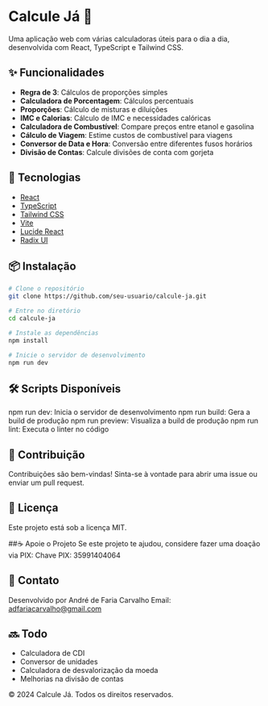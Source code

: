 # Calcule Já 🧮

Uma aplicação web com várias calculadoras úteis para o dia a dia, desenvolvida com React, TypeScript e Tailwind CSS.

## ✨ Funcionalidades

- **Regra de 3**: Cálculos de proporções simples
- **Calculadora de Porcentagem**: Cálculos percentuais 
- **Proporções**: Cálculo de misturas e diluições
- **IMC e Calorias**: Cálculo de IMC e necessidades calóricas
- **Calculadora de Combustível**: Compare preços entre etanol e gasolina
- **Cálculo de Viagem**: Estime custos de combustível para viagens
- **Conversor de Data e Hora**: Conversão entre diferentes fusos horários
- **Divisão de Contas**: Calcule divisões de conta com gorjeta

## 🚀 Tecnologias

- [React](https://reactjs.org/)
- [TypeScript](https://www.typescriptlang.org/)
- [Tailwind CSS](https://tailwindcss.com/)
- [Vite](https://vitejs.dev/)
- [Lucide React](https://lucide.dev/)
- [Radix UI](https://www.radix-ui.com/)

## 📦 Instalação

```bash
# Clone o repositório
git clone https://github.com/seu-usuario/calcule-ja.git

# Entre no diretório
cd calcule-ja

# Instale as dependências
npm install

# Inicie o servidor de desenvolvimento
npm run dev
```

## 🛠️ Scripts Disponíveis
npm run dev: Inicia o servidor de desenvolvimento
npm run build: Gera a build de produção
npm run preview: Visualiza a build de produção
npm run lint: Executa o linter no código

## 👥 Contribuição
Contribuições são bem-vindas! Sinta-se à vontade para abrir uma issue ou enviar um pull request.

## 📝 Licença
Este projeto está sob a licença MIT.

##☕ Apoie o Projeto
Se este projeto te ajudou, considere fazer uma doação via PIX:
Chave PIX: 35991404064

## 📧 Contato
Desenvolvido por André de Faria Carvalho
Email: adfariacarvalho@gmail.com

## 🔜 Todo
- Calculadora de CDI
- Conversor de unidades
- Calculadora de desvalorização da moeda
- Melhorias na divisão de contas

© 2024 Calcule Já. Todos os direitos reservados.
